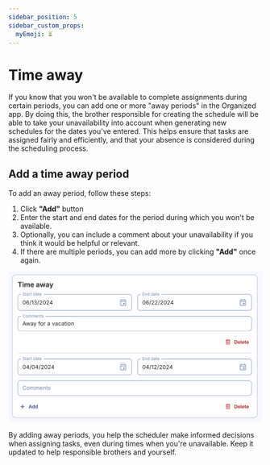 ```yaml
---
sidebar_position: 5
sidebar_custom_props:
  myEmoji: ⏳
---
```


# Time away

If you know that you won't be available to complete assignments during certain periods, you can add one or more "away periods" in the Organized app. By doing this, the brother responsible for creating the schedule will be able to take your unavailability into account when generating new schedules for the dates you've entered. This helps ensure that tasks are assigned fairly and efficiently, and that your absence is considered during the scheduling process.

## Add a time away period

To add an away period, follow these steps:

1. Click **"Add"** button
2. Enter the start and end dates for the period during which you won't be available.
3. Optionally, you can include a comment about your unavailability if you think it would be helpful or relevant.
4. If there are multiple periods, you can add more by clicking **"Add"** once again.

![Time away set up](./img/time-away.png)

By adding away periods, you help the scheduler make informed decisions when assigning tasks, even during times when you're unavailable. Keep it updated to help responsible brothers and yourself.
